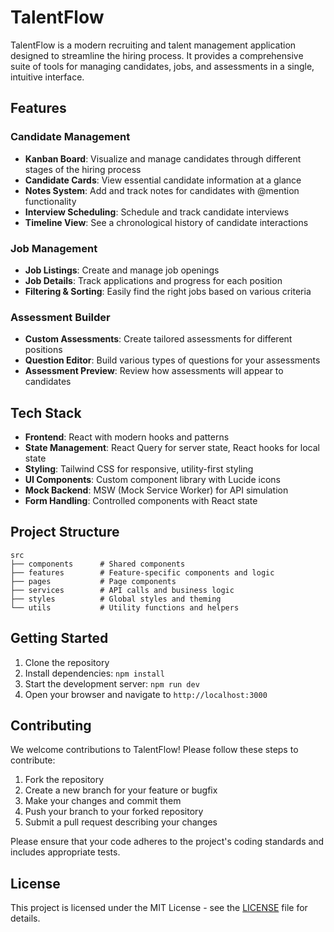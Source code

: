 # TalentFlow

TalentFlow is a modern recruiting and talent management application designed to streamline the hiring process. It provides a comprehensive suite of tools for managing candidates, jobs, and assessments in a single, intuitive interface.

## Features

### Candidate Management
- **Kanban Board**: Visualize and manage candidates through different stages of the hiring process
- **Candidate Cards**: View essential candidate information at a glance
- **Notes System**: Add and track notes for candidates with @mention functionality
- **Interview Scheduling**: Schedule and track candidate interviews
- **Timeline View**: See a chronological history of candidate interactions

### Job Management
- **Job Listings**: Create and manage job openings
- **Job Details**: Track applications and progress for each position
- **Filtering & Sorting**: Easily find the right jobs based on various criteria

### Assessment Builder
- **Custom Assessments**: Create tailored assessments for different positions
- **Question Editor**: Build various types of questions for your assessments
- **Assessment Preview**: Review how assessments will appear to candidates

## Tech Stack

- **Frontend**: React with modern hooks and patterns
- **State Management**: React Query for server state, React hooks for local state
- **Styling**: Tailwind CSS for responsive, utility-first styling
- **UI Components**: Custom component library with Lucide icons
- **Mock Backend**: MSW (Mock Service Worker) for API simulation
- **Form Handling**: Controlled components with React state

## Project Structure

```
src
├── components      # Shared components
├── features        # Feature-specific components and logic
├── pages           # Page components
├── services        # API calls and business logic
├── styles          # Global styles and theming
└── utils           # Utility functions and helpers
```

## Getting Started

1. Clone the repository
2. Install dependencies: `npm install`
3. Start the development server: `npm run dev`
4. Open your browser and navigate to `http://localhost:3000`

## Contributing

We welcome contributions to TalentFlow! Please follow these steps to contribute:

1. Fork the repository
2. Create a new branch for your feature or bugfix
3. Make your changes and commit them
4. Push your branch to your forked repository
5. Submit a pull request describing your changes

Please ensure that your code adheres to the project's coding standards and includes appropriate tests.

## License

This project is licensed under the MIT License - see the [LICENSE](LICENSE) file for details.
